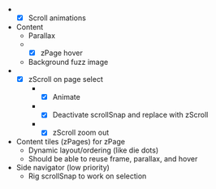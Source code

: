 * - [x] Scroll animations
* Content
    * Parallax
    * - [x] zPage hover
    * Background fuzz image
* - [x] zScroll on page select
    * - [x] Animate
    * - [x] Deactivate scrollSnap and replace with zScroll
    * - [x] zScroll zoom out
* Content tiles (zPages) for zPage
    * Dynamic layout/ordering (like die dots)
    * Should be able to reuse frame, parallax, and hover
* Side navigator (low priority)
    * Rig scrollSnap to work on selection